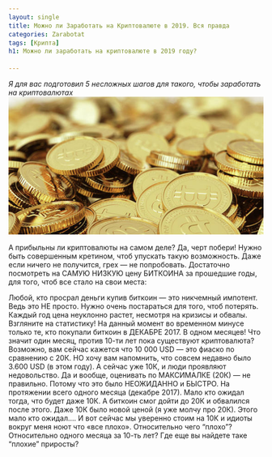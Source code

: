 ```yaml
---
layout: single
title: Можно ли Заработать на Криптовалюте в 2019. Вся правда
categories: Zarabotat
tags: [Крипта]
h1: Можно ли заработать на криптовалюте в 2019 году?

---
```

*Я для вас подготовил 5 несложных шагов для такого, чтобы заработать на криптовалютах*
![My helpful screenshot](/assets/images/zarabotat/pribl.jpg)

А прибыльны ли криптовалюты  на самом деле?
Да, черт побери! Нужно быть совершенным кретином, чтоб упускать такую возможность. Даже если ничего не получится, грех — не попробовать.
Достаточно посмотреть на САМУЮ НИЗКУЮ цену БИТКОИНА за прошедшие годы, для того, чтоб все стало на свои места:

Любой, кто просрал деньги купив биткоин — это никчемный импотент. Ведь это НЕ просто. Нужно очень постараться для того, чтоб потерять. Каждый год цена неуклонно растет, несмотря на кризисы и обвалы. Взгляните на статистику! На данный момент во временном минусе только те, кто покупали биткоин в ДЕКАБРЕ 2017. В одном месяцев! Что значит один месяц, против 10-ти лет пока существуют криптовалюта?
Возможно, вам сейчас кажется что 10 000 USD — это фиаско по сравнению с 20К. НО хочу вам напомнить, что совсем недавно было 3.600 USD (в этом году). А сейчас уже 10К, и люди проявляют недовольство.
Да и вообще, оценивать по МАКСИМАЛКЕ (20К) — не правильно. Потому что это было НЕОЖИДАННО и БЫСТРО. На протяжении всего одного месяца (декабре 2017). Мало кто ожидал тогда, что будет даже 10К. А биткоин смог дойти до 20К и обвалился после этого.
Даже 10К было новой ценой (я уже молчу про 20К). Этого мало кто ожидал…. И вот сейчас мы уверенно стоим на 10К и идиоты вокруг меня ноют что «все плохо». Относительно чего “плохо”? Относительно одного месяца за 10-ть лет? Где еще вы найдете таке “плохие” приросты?
